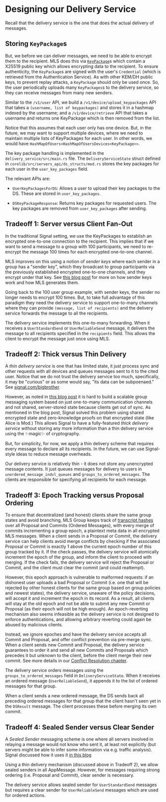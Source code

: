 # Designing our Delivery Service

Recall that the delivery service is the one that does the actual delivery of messages.

## Storing `KeyPackage`s

But, we before we can deliver messages, we need to be able to encrypt them to the recipient. MLS does this via [`KeyPackage`](https://messaginglayersecurity.rocks/mls-protocol/draft-ietf-mls-protocol.html#name-key-packages)s which contain a X25519 public key which allows encrypting data to the recipient. To ensure authenticity, the `KeyPackage`s are signed with the user's `Credential` (which is retrieved from the Authentication Service). As with other KEM/DH public keys, to prevent replay attacks, a `KeyPackage` should only be used once. So, the user periodically uploads many `KeyPackages`s to the delivery service, so they can receive messages from many new senders.

Similar to the `/v1/user` API, we build a `/v1/device/upload_keypackages` API that takes a `(username, list of keypackages)` and stores it in a hashmap indexed by the username; and a `/v1/device/retrieve` API that takes a username and returns one KeyPackage which is then removed from the list.

Notice that this assumes that each user only has one device. But, in the future, we may want to support multiple devices, where we need to maintain multiple lists of KeyPackages for each user. In other words, we would have `HashMapOfUsers<HashMapOfUsersDevices<KeyPackage>>`.

The key package handling is implemented in the `delivery_service/src/main.rs` file. The `DeliveryServiceState` struct defined in `corelib/src/servers_api/ds_structs/mod.rs` stores the key packages for each user in the `user_key_packages` field.

The relevant APIs are:

- `UserKeyPackagesForDS`: Allows a user to upload their key packages to the DS. These are stored in `user_key_packages`.

- `DSKeyPackageResponse`: Returns key packages for requested users. The key packages are removed from `user_key_packages` after sending.

## Tradeoff 1: Server versus Client Fan-Out

In the traditional Signal setting, we use the KeyPackages to establish an encrypted one-to-one connection to the recipient. This implies that if we want to send a message to a group with 100 participants, we need to re-encrypt the message 100 times for each encrypted one-to-one channel.

MLS improves on this using a notion of *sender keys* where each sender in a group has a "sender key", which they broadcast to group participants via the previously established encrypted one-to-one channels, and they encrypt under that key. See [this blog post](https://mrosenberg.pub/cryptography/2019/07/10/molasses.html) for more on how sender keys work and how MLS generates them.

Going back to the 100 user group example, with sender keys, the sender no longer needs to encrypt 100 times. But, to take full advantage of this paradigm they need the delivery service to support one-to-many channels where they can provide `(message, list of recipients)` and the delivery service forwards the message to all the recipients.

The delivery service implements this one-to-many forwarding. When it receives a `UserStandardSend` or `UserReliableSend` message, it delivers the message to all recipients specified in the `recipients` field. This allows the client to encrypt the message just once using MLS.

## Tradeoff 2: Thick versus Thin Delivery

A *thin delivery service* is one that has limited state, it just process sync and other requests with all devices and queues messages sent to it to the cited user. Notice that we do not trust the delivery service too much, specifically, it may be "curious" or as some would say, "its data can be subpoenaed." See [signal.com/bigbrother](https://signal.org/bigbrother/).

However, as noted in [this blog post](https://signal.org/blog/signal-private-group-system/) it is hard to build a scalable group messaging system based on just one-to-many communication channels and not shared, server-stored state because clients get out of sync. As mentioned in the blog post, Signal solved this problem using shared encrypted state and zero-knowledge proofs on that encrypted state (like Alice is Mod.) This allows Signal to have a fully-featured *thick delivery service* without storing any more information than a thin delivery service using the ✨magic✨ of cryptography.

But, for simplicity, for now, we apply a thin delivery scheme that requires every message to declare all its recipients. In the future, we can use Signal-style ideas to reduce message overheads. 

Our delivery service is relatively thin - it does not store any unencrypted message contents. It just queues messages for delivery to users in `unordered_message_indvl_queues` and `groups_to_ordered_messages`. The clients are responsible for specifying all recipients for each message. 

## Tradeoff 3: Epoch Tracking versus Proposal Ordering

To ensure that decentralized (and honest) clients share the same group states and avoid branching, MLS Group keeps track of [transcript hashes](https://messaginglayersecurity.rocks/mls-protocol/draft-ietf-mls-protocol.html#name-transcript-hashes) over all Proposal and Commits (Ordered Messages), with every merge of commits incrementing a group epoch, a plaintext meta data in all encrypted MLS messages. When a client sends in a Proposal or Commit, the delivery service can help clients avoid merge conflicts by checking if the associated Proposal or Commit is exactly 1 above the current epoch number of this group tracked by it. If the check passes, the delivery service will atomically increment the epoch of the group, and inform the client to proceed with merging. If the check fails, the delivery service will reject the Proposal or Commit, and the client must clear the commit (and could reattempt). 

However, this epoch approach is vulnerable to malformed requests: if an dishonest user uploads a bad Proposal or Commit (i.e. one that will be rejected by other honest clients for the same group based on group policies and newest states), the delivery service, unaware of the policy decisions, will accept it and increment the epoch in its record. As a result, all clients will stay at the old epoch and not be able to submit any new Commit or Proposal (as their epoch will not be high enough). An epoch-reverting mechanism also seems infeasible as the delivery service is not designed to enforce authentications, and allowing arbitrary reverting could again be abused by malicious clients.

Instead, we ignore epoches and have the delivery service accepts all Commit and Proposal, and offer conflict prevention via pre-merge sync. When a client sends new Commit and Proposal, the delivery service guarantees to order it and send all new Commits and Proposals which precedes it but unknown to the client, before the client merge their new commit. See more details in our [Conflict Resolution chapter](./12-conflict-resolution.md).

The delivery service orders messages using the `groups_to_ordered_messages` field in `DeliveryServiceState`. When it receives an ordered message (`UserReliableSend`), it appends it to the list of ordered messages for that group. 

When a client sends a new ordered message, the DS sends back all preceding ordered messages for that group that the client hasn't seen yet in the `DSResult` message. The client processes these before merging its own commit.

## Tradeoff 4: Sealed Sender versus Clear Sender

A *Sealed Sender* messaging scheme is one where all servers involved in relaying a message would not know who sent it, at least not explicitly (but servers might be able to infer some information via e.g. traffic analysis). Signal discussed how it uses it [in this blog](https://signal.org/blog/sealed-sender/)

Using a thin delivery mechanism (discussed above in Tradeoff 2), we allow sealed senders in all AppMessage. However, for messages requiring strong ordering (i.e. Proposal and Commit), clear sender is necessary. 

The delivery service allows sealed sender for `UserStandardSend` messages but requires a clear sender for `UserReliableSend` messages which are used for ordered actions.
